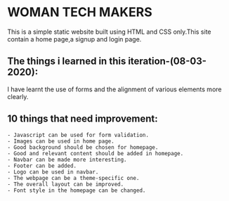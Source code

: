 # WOMAN TECH MAKERS

This is a simple static website built using HTML and CSS only.This site contain a home page,a signup and login page.

## The things i learned in this iteration-(08-03-2020): 

I have learnt the use of forms and the alignment of various elements more clearly.

## 10 things that need improvement:
	- Javascript can be used for form validation.
	- Images can be used in home page.
	- Good background should be chosen for homepage.
	- Good and relevant content should be added in homepage.
	- Navbar can be made more interesting.
	- Footer can be added.
	- Logo can be used in navbar.
	- The webpage can be a theme-specific one.
	- The overall layout can be improved.
	- Font style in the homepage can be changed.
